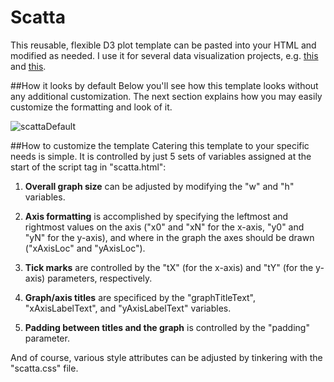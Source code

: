Scatta
==========

This reusable, flexible D3 plot template can be pasted into your HTML and modified as needed. I use it for several data visualization projects, e.g. <a href="http://nikhil-nathwani.com/viz/roi/roi.html" target="_blank"> this</a> and <a href="http://www.nikhil-nathwani.com/viz/saviors/saviors.html" target="_blank">this</a>.

##How it looks by default
Below you'll see how this template looks without any additional customization. The next section explains how you may easily customize the formatting and look of it. 

![scattaDefault](http://i.imgur.com/ZyvpsNR.png)

##How to customize the template
Catering this template to your specific needs is simple. It is controlled by just 5 sets of variables assigned at the start of the script tag in "scatta.html":

1) **Overall graph size** can be adjusted by modifying the "w" and "h" variables.

2) **Axis formatting** is accomplished by specifying the leftmost and rightmost values on the axis ("x0" and "xN" for the x-axis, "y0" and "yN" for the y-axis), and where in the graph the axes should be drawn ("xAxisLoc" and "yAxisLoc").

3) **Tick marks** are controlled by the "tX" (for the x-axis) and "tY" (for the y-axis) parameters, respectively.

4) **Graph/axis titles** are specificed by the "graphTitleText", "xAxisLabelText", and "yAxisLabelText" variables.

5) **Padding between titles and the graph** is controlled by the "padding" parameter.

And of course, various style attributes can be adjusted by tinkering with the "scatta.css" file.
